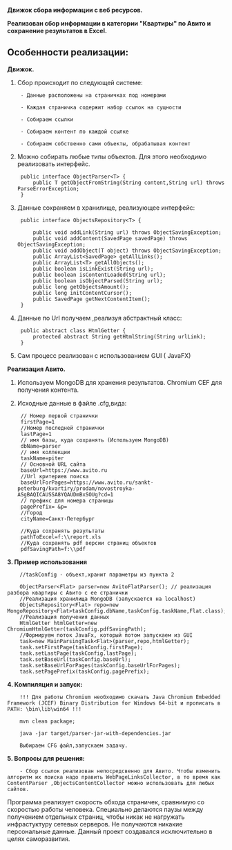 
**Движок сбора информации с веб ресурсов.**

**Реализован сбор информации в категории "Квартиры" по Авито и сохранение результатов в Excel.**

  

## Особенности реализации:

**Движок.**

1. Сбор происходит по следующей системе:

		- Данные расположены на страничках под номерами

		- Каждая страничка содержит набор ссылок на сущности

		- Собираем ссылки

		- Собираем контент по каждой ссылке

		- Собираем собственно сами объекты, обрабатывая контент

2. Можно собирать любые типы объектов. Для этого необходимо реализовать интерфейс.

		public interface ObjectParser<T> {
			public T getObjectFromString(String content,String url) throws ParseErrorException;
		}


3. Данные сохраняем в хранилище, реализующее интерфейс:

		public interface ObjectsRepository<T> { 

			public void addLink(String url) throws ObjectSavingException;
			public void addContent(SavedPage savedPage) throws ObjectSavingException;
			public void addObject(T object) throws ObjectSavingException;
			public ArrayList<SavedPage> getAllLinks();
			public ArrayList<T> getAllObjects();
			public boolean isLinkExist(String url);
			public boolean isContentLoaded(String url);
			public boolean isObjectParsed(String url);
			public long getObjectsAmount();
			public long initContentCursor();
			public SavedPage getNextContentItem();
		}

4. Данные по Url получаем ,реализуя абстрактный класс:

		public abstract class HtmlGetter {
			protected abstract String getHtmlString(String urlLink);
		}

5. Сам процесс реализован с использованием GUI ( JavaFX)

 **Реализация Авито.**

1. Используем MongoDB для хранения результатов. Chromium CEF для получения контента.

2. Исходные данные в файле .cfg,вида:

		// Номер первой странички
		firstPage=1
		//Номер последней странички
		lastPage=1
		// имя базы, куда сохранять (Используем MongoDB)
		dbName=parser
		// имя коллекции
		taskName=piter
		// Основной URL сайта
		baseUrl=https://www.avito.ru
		//Url критериев поиска
		baseUrlForPages=https://www.avito.ru/sankt-peterburg/kvartiry/prodam/novostroyka-			ASgBAQICAUSSA8YQAUDmBxSOUg?cd=1
		// префикс для номера страницы
		pagePrefix= &p=
		//Город
		cityName=Санкт-Петербург
 
		//Куда сохранять результаты
		pathToExcel=f:\\report.xls  
		//Куда сохранять pdf версии страниц объектов
		pdfSavingPath=f:\\pdf

**3. Пример использования**

		//taskConfig - объект,хранит параметры из пункта 2

		ObjectParser<Flat> parser=new AvitoFlatParser(); // реализация разбора квартиры с Авито с ее странички
		//Реализация хранилища MongoDB (запускается на localhost)
		ObjectsRepository<Flat> repo=new MongoRepository<Flat>taskConfig.dbName,taskConfig.taskName,Flat.class);
		//Реализация получения данных
		HtmlGetter htmlGetter=new ChromiumHtmlGetter(taskConfig.pdfSavingPath);  
		//Формируем поток JavaFx, который потом запускаем из GUI
		task=new MainParsingTask<Flat>(parser,repo,htmlGetter);
		task.setFirstPage(taskConfig.firstPage);
		task.setLastPage(taskConfig.lastPage);
		task.setBaseUrl(taskConfig.baseUrl);
		task.setBaseUrlForPages(taskConfig.baseUrlForPages);
		task.setPagePrefix(taskConfig.pagePrefix);

**4. Компиляция и запуск:**

		!!! Для работы Chromium необходимо скачать Java Chromium Embedded Framework (JCEF) Binary Distribution for Windows 64-bit и прописать в PATH: \bin\lib\win64 !!!

		mvn clean package;

		java -jar target/parser-jar-with-dependencies.jar

		Выбираем CFG файл,запускаем задачу.

  

**5. Вопросы для решения:**

		- Cбор ссылок реализован непосредсвенно для Авито. Чтобы изменить алгоритм их поиска надо править WebPageLinksCollector, в то время как ContentParser ,ObjectsContentCollector можно использовать для любых сайтов.


Программа реализует скорость обхода страничек, сравнимую со скоростью работы человека. Специально делаются паузы между получением отдельных страниц, чтобы никак не нагружать инфрастуктуру сетевых серверов. Не получаются никакие персональные данные.  Данный проект создавался  исключительно в целях саморазвития. 
